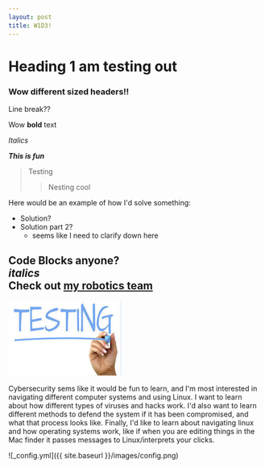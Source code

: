 ```yaml
---
layout: post
title: W1D3!
---
```


# Heading 1 am testing out

### Wow different sized headers!!

Line break??  

Wow **bold** text

*Italics*

***This is fun***

> Testing
> > Nesting cool

Here would be an example of how I'd solve something:  
 - Solution?
 - Solution part 2?
   - seems like I need to clarify down here



  Code Blocks anyone?  
     *italics*  
  Check out [my robotics team](https://github.com/frc8840/2025-Season)
---  
![testing image](https://github.com/ekuo145/ekuo145.github.io/blob/master/images/TestingImage.jpeg)

Cybersecurity sems like it would be fun to learn, and I'm most interested in navigating different computer systems and using Linux. I want to learn about how different types of viruses and hacks work. I'd also want to learn different methods to defend the system if it has been compromised, and what that process looks like. Finally, I'd like to learn about navigating linux and how operating systems work, like if when you are editing things in the Mac finder it passes messages to Linux/interprets your clicks.

![_config.yml]({{ site.baseurl }}/images/config.png)

